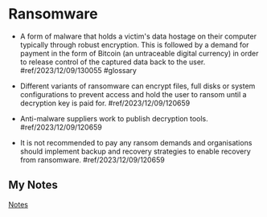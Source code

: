 # Ransomware
- A form of malware that holds a victim's data hostage on their computer typically through robust encryption. This is followed by a demand for payment in the form of Bitcoin (an untraceable digital currency) in order to release control of the captured data back to the user. #ref/2023/12/09/130055 #glossary

- Different variants of ransomware can encrypt files, full disks or system configurations to prevent access and hold the user to ransom until a decryption key is paid for.  #ref/2023/12/09/120659
- Anti-malware suppliers work to publish decryption tools.  #ref/2023/12/09/120659 
- It is not recommended to pay any ransom demands and organisations should implement backup and recovery strategies to enable recovery from ransomware.    #ref/2023/12/09/120659
## My Notes
[Notes](mynotes/ransomware-notes.md)
